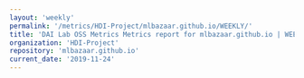 ```yaml
---
layout: 'weekly'
permalink: '/metrics/HDI-Project/mlbazaar.github.io/WEEKLY/'
title: 'DAI Lab OSS Metrics Metrics report for mlbazaar.github.io | WEEKLY-REPORT-2019-11-24'
organization: 'HDI-Project'
repository: 'mlbazaar.github.io'
current_date: '2019-11-24'
---
```

